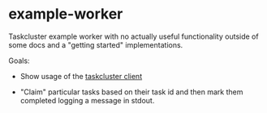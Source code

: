 example-worker
==============

Taskcluster example worker with no actually useful functionality outside of some docs and a "getting started" implementations.

Goals:

  - Show usage of the [taskcluster client](https://github.com/taskcluster/taskcluster-client)

  - "Claim" particular tasks based on their task id and then mark them
    completed logging a message in stdout.

